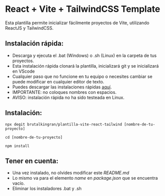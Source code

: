 # React + Vite + TailwindCSS Template

Esta plantilla permite inicializar fácilmente proyectos de Vite, utilizando ReactJS y TailwindCSS.

## Instalación rápida:

- Descarga y ejecuta el .bat (Windows) o .sh (Linux) en la carpeta de tus proyectos.
- Esta instalación rápida clonará la plantilla, inicializará git y se inicializará en VScode
- Cualquier paso que no funcione en tu equipo o necesites cambiar se puede modificar en cualquier editor de texto.
- Puedes descargar las instalaciones rápidas [aquí](https://github.com/brutalkingran/plantilla-vite-react-tailwind/releases/tag/v1.0.1).
- IMPORTANTE: no coloques nombres con espacios.
- AVISO: instalación rápida no ha sido testeada en Linux.

## Instalación:

`npx degit brutalkingran/plantilla-vite-react-tailwind [nombre-de-tu-proyecto]`

`cd [nombre-de-tu-proyecto]`

`npm install`

## Tener en cuenta:

- Una vez instalado, no olvides modificar este _README.md_
- Lo mismo va para el elemento _name_ en _package.json_ que se encuentra vacío.
- Eliminar los instaladores .bat y .sh
